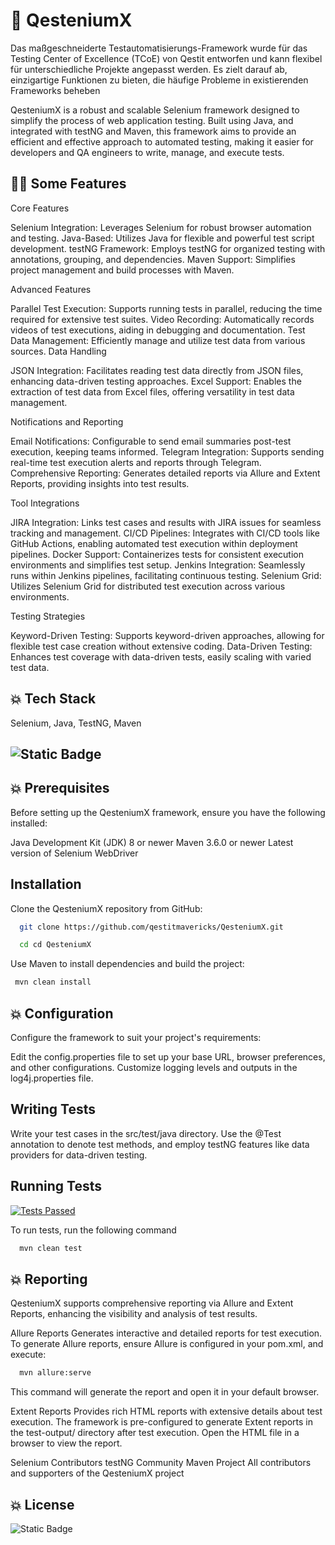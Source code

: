 
# :rocket: QesteniumX

Das maßgeschneiderte Testautomatisierungs-Framework wurde für das Testing Center of Excellence (TCoE) von Qestit entworfen und kann flexibel für unterschiedliche Projekte angepasst werden. Es zielt darauf ab, einzigartige Funktionen zu bieten, die häufige Probleme in existierenden Frameworks beheben​

QesteniumX is a robust and scalable Selenium framework designed to simplify the process of web application testing. Built using Java, and integrated with testNG and Maven, this framework aims to provide an efficient and effective approach to automated testing, making it easier for developers and QA engineers to write, manage, and execute tests.


## 👨‍💻 Some Features

Core Features

Selenium Integration: Leverages Selenium for robust browser automation and testing.
Java-Based: Utilizes Java for flexible and powerful test script development.
testNG Framework: Employs testNG for organized testing with annotations, grouping, and dependencies.
Maven Support: Simplifies project management and build processes with Maven.

Advanced Features

Parallel Test Execution: Supports running tests in parallel, reducing the time required for extensive test suites.
Video Recording: Automatically records videos of test executions, aiding in debugging and documentation.
Test Data Management: Efficiently manage and utilize test data from various sources.
Data Handling

JSON Integration: Facilitates reading test data directly from JSON files, enhancing data-driven testing approaches.
Excel Support: Enables the extraction of test data from Excel files, offering versatility in test data management.

Notifications and Reporting

Email Notifications: Configurable to send email summaries post-test execution, keeping teams informed.
Telegram Integration: Supports sending real-time test execution alerts and reports through Telegram.
Comprehensive Reporting: Generates detailed reports via Allure and Extent Reports, providing insights into test results.

Tool Integrations

JIRA Integration: Links test cases and results with JIRA issues for seamless tracking and management.
CI/CD Pipelines: Integrates with CI/CD tools like GitHub Actions, enabling automated test execution within deployment pipelines.
Docker Support: Containerizes tests for consistent execution environments and simplifies test setup.
Jenkins Integration: Seamlessly runs within Jenkins pipelines, facilitating continuous testing.
Selenium Grid: Utilizes Selenium Grid for distributed test execution across various environments.

Testing Strategies

Keyword-Driven Testing: Supports keyword-driven approaches, allowing for flexible test case creation without extensive coding.
Data-Driven Testing: Enhances test coverage with data-driven tests, easily scaling with varied test data.

## :boom: Tech Stack

Selenium, Java, TestNG, Maven
## ![Static Badge](https://img.shields.io/badge/Selenium-dv?logo=selenium&labelColor=black&link=https%3A%2F%2Fwww.selenium.dev%2F)



## :boom: Prerequisites

Before setting up the QesteniumX framework, ensure you have the following installed:

Java Development Kit (JDK) 8 or newer
Maven 3.6.0 or newer
Latest version of Selenium WebDriver
## Installation

Clone the QesteniumX repository from GitHub:


```bash
  git clone https://github.com/qestitmavericks/QesteniumX.git

  cd cd QesteniumX
```
Use Maven to install dependencies and build the project:

```bash
 mvn clean install
```
    
## :boom: Configuration

Configure the framework to suit your project's requirements:

Edit the config.properties file to set up your base URL, browser preferences, and other configurations.
Customize logging levels and outputs in the log4j.properties file.

## Writing Tests

Write your test cases in the src/test/java directory.
Use the @Test annotation to denote test methods, and employ testNG features like data providers for data-driven testing.
## Running Tests
[![Tests Passed](https://img.shields.io/badge/Tests%20Passed-green?style=flat-square&logo=checkmarx)](https://github.com/qestitmavericks/QesteniumX/actions)


To run tests, run the following command

```bash
  mvn clean test
```


## :boom: Reporting

QesteniumX supports comprehensive reporting via Allure and Extent Reports, enhancing the visibility and analysis of test results.

Allure Reports
Generates interactive and detailed reports for test execution.
To generate Allure reports, ensure Allure is configured in your pom.xml, and execute:
```bash
  mvn allure:serve
```
This command will generate the report and open it in your default browser.

Extent Reports
Provides rich HTML reports with extensive details about test execution.
The framework is pre-configured to generate Extent reports in the test-output/ directory after test execution.
Open the HTML file in a browser to view the report.


Selenium Contributors
testNG Community
Maven Project
All contributors and supporters of the QesteniumX project

##  :boom: License
![Static Badge](https://img.shields.io/badge/License-MIT-red)

